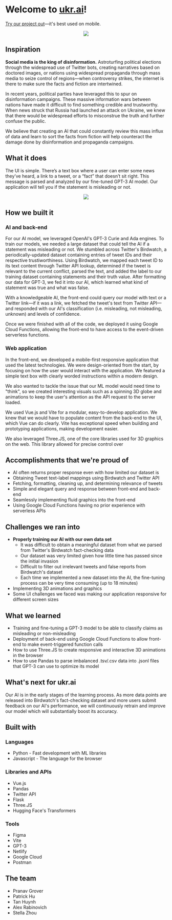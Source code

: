 # Welcome to [ukr.ai](https://ukrai.netlify.app/)!

[Try our project out](https://ukrai.netlify.app/)—it's best used on mobile.

<p style="text-align: center;"><img src="https://github.com/tanhuynh226/hackuci2022-backend/blob/main/images/cover.png"></p>

## Inspiration

**Social media is the king of disinformation.** Astroturfing political elections through the widespread use of Twitter bots, creating narratives based on doctored images, or nations using widespread propaganda through mass media to seize control of regions—when controversy strikes, the internet is there to make sure the facts and fiction are intertwined.

In recent years, political parties have leveraged this to spur on disinformation campaigns. These massive information wars between nations have made it difficult to find something credible and trustworthy. When news struck that Russia had launched an attack on Ukraine, we knew that there would be widespread efforts to misconstrue the truth and further confuse the public.

We believe that creating an AI that could constantly review this mass influx of data and learn to sort the facts from fiction will help counteract the damage done by disinformation and propaganda campaigns.

## What it does

The UI is simple. There’s a text box where a user can enter some news they’ve heard, a link to a tweet, or a “fact” that doesn’t sit right. This message is parsed and analyzed by our fine-tuned GPT-3 AI model. Our application will tell you if the statement is misleading or not.

<p style="text-align: center;"><img src="https://github.com/tanhuynh226/hackuci2022-backend/blob/main/images/demonstrate_tweet.gif"></p>

## How we built it

### AI and back-end

For our AI model, we leveraged OpenAI's GPT-3 Curie and Ada engines. To train our models, we needed a large dataset that could tell the AI if a statement was misleading or not. We stumbled across Twitter's Birdwatch, a periodically-updated dataset containing entries of tweet IDs and their respective trustiworthiness. Using Birdwatch, we mapped each tweet ID to its text content through Twitter API lookup, determined if the tweet is relevant to the current conflict, parsed the text, and added the label to our training dataset containing statements and their truth value. After formatting our data for GPT-3, we fed it into our AI, which learned what kind of statement was true and what was false.

With a knowledgeable AI, the front-end could query our model with text or a Twitter link—if it was a link, we fetched the tweet's text from Twitter API—and responded with our AI's classification (i.e. misleading, not misleading, unknown) and levels of confidence.

Once we were finished with all of the code, we deployed it using Google Cloud Functions, allowing the front-end to have access to the event-driven serverless functions.

### Web application

In the front-end, we developed a mobile-first responsive application that used the latest technologies. We were design-oriented from the start, by focusing on how the user would interact with the application. We featured a simple text box with clearly worded instructions within a modern design.

We also wanted to tackle the issue that our ML model would need time to "think", so we created interesting visuals such as a spinning 3D globe and animations to keep the user's attention as the API request to the server loaded.

We used Vue.js and Vite for a modular, easy-to-develop application. We knew that we would have to populate content from the back-end to the UI, which Vue can do clearly. Vite has exceptional speed when building and prototyping applications, making development easier.

We also leveraged Three.JS, one of the core libraries used for 3D graphics on the web. This library allowed for precise control over

## Accomplishments that we're proud of

* AI often returns proper response even with how limited our dataset is
* Obtaining Tweet text-label mappings using Birdwatch and Twitter API
* Fetching, formatting, cleaning up, and determining relevance of tweets
* Simple and elegant query and response between front-end and back-end
* Seamlessly implementing fluid graphics into the front-end
* Using Google Cloud Functions having no prior experience with serverless APIs

## Challenges we ran into

* **Properly training our AI with our own data set**
  * It was difficult to obtain a meaningful dataset from what we parsed from Twitter's Birdwatch fact-checking data
  * Our dataset was very limited given how little time has passed since the initial invasion
  * Difficult to filter out irrelevant tweets and false reports from Birdwatch's dataset
  * Each time we implemented a new dataset into the AI, the fine-tuning process can be very time consuming (up to 18 minutes)
* Implementing 3D animations and graphics
* Some UI challenges we faced was making our application responsive for different screen sizes

## What we learned

* Training and fine-tuning a GPT-3 model to be able to classify claims as misleading or non-misleading
* Deployment of back-end using Google Cloud Functions to allow front-end to make event-triggered function calls
* How to use Three.JS to create responsive and interactive 3D animations in the browser
* How to use Pandas to parse imbalanced .tsv/.csv data into .jsonl files that GPT-3 can use to optimize its model

## What's next for ukr.ai

Our AI is in the early stages of the learning process. As more data points are released into Birdwatch's fact-checking dataset and more users submit feedback on our AI's performance, we will continuously retrain and improve our model which will substantially boost its accuracy.

## Built with

### Languages
* Python - Fast development with ML libraries
* Javascript - The language for the browser

### Libraries and APIs
* Vue.js
* Pandas
* Twitter API
* Flask
* Three.JS
* Hugging Face's Transformers

### Tools
* Figma
* Vite
* GPT-3
* Netlify
* Google Cloud
* Postman

## The team

* Pranav Grover
* Patrick Hu
* Tan Huynh
* Alex Rabinovich
* Stella Zhou
